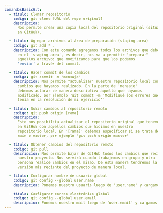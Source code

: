 ```yaml
---
comandosBasicGit:
  - titulo: Clonar repositorio
    codigo: git clone [URL del repo original]
    descripcion:
      Nos permite crear una copia local del repositorio original (situado
      en GitHub).

  - titulo: Agregar archivos al área de preparación (staging area)
    codigo: git add * .
    descripcion: Con este comando agregamos todos los archivos que deben estar
      en el 'staging area', es decir, nos va a permitir "preparar"
      aquellos archivos que modificamos para que los podamos
      'enviar' a través del commit.

  - titulo: Hacer commit de los cambios
    codigo: git commit -m 'mensaje'
    descripcion: Nos permite "actualizar" nuestro repositorio local con aquellos
      cambios que hayamos realizado. En la parte de 'mensaje'
      debemos aclarar de manera descriptiva aquello que hayamos
      modificado, por ejemplo 'git commit -m 'Modifiqué los errores que
      tenía en la resolución de mi ejercicio''

  - titulo: Subir cambios al repositorio remoto
    codigo: git push origin [rama]
    descripcion:
      Esto nos posibilita actualizar el repositorio original que tenemos
      en GitHub con aquellos cambios que hicimos en nuestro
      repositorio local. En '[rama]' debemos especificar si se trata de
      main o master, por ejemplo 'git push origin master'

  - titulo: Obtener cambios del repositorio remoto
    codigo: git pull
    descripcion: Nos permite bajar de GitHub todos los cambios que recibió
      nuestro proyecto. Nos servirá cuando trabajemos en grupo y otra
      persona realice cambios en el mismo. De esta manera tendremos la
      versión más reciente del proyecto de manera local.

  - titulo: Configurar nombre de usuario global
    codigo: git config --global user.name
    descripcion: Ponemos nuestro usuario luego de 'user.name' y cargamos nuestro usuario en nuestra PC PERSONAL.

  - titulo: Configurar correo electrónico global
    codigo: git config --global user.email
    descripcion: Ponemos nuestro mail luego de 'user.email' y cargamos nuestro mail en nuestra PC PERSONAL.
---
```

